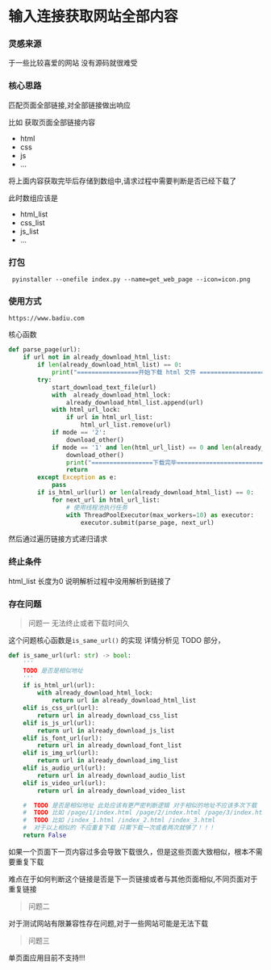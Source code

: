 # 输入连接获取网站全部内容

### 灵感来源

于一些比较喜爱的网站 没有源码就很难受

### 核心思路

匹配页面全部链接,对全部链接做出响应

比如 获取页面全部链接内容
 - html
 - css
 - js
 - ...

将上面内容获取完毕后存储到数组中,请求过程中需要判断是否已经下载了

此时数组应该是
- html_list
- css_list
- js_list
- ...

### 打包

```shell
 pyinstaller --onefile index.py --name=get_web_page --icon=icon.png
```

### 使用方式

```shell
https://www.badiu.com
```



核心函数
```python
def parse_page(url):
    if url not in already_download_html_list:
        if len(already_download_html_list) == 0:
            print("=================开始下载 html 文件 =====================")
        try:
            start_download_text_file(url)
            with  already_download_html_lock:
                already_download_html_list.append(url)
            with html_url_lock:
                if url in html_url_list:
                    html_url_list.remove(url)
            if mode == '2':
                download_other()
            if mode == '1' and len(html_url_list) == 0 and len(already_download_html_list) != 0:
                download_other()
                print("=================下载完毕==============================")
                return
        except Exception as e:
            pass
        if is_html_url(url) or len(already_download_html_list) == 0:
            for next_url in html_url_list:
                # 使用线程池执行任务
                with ThreadPoolExecutor(max_workers=10) as executor:
                    executor.submit(parse_page, next_url)
```

然后通过遍历链接方式递归请求

### 终止条件

html_list 长度为0 说明解析过程中没用解析到链接了


### 存在问题

> 问题一 无法终止或者下载时间久

这个问题核心函数是`is_same_url()` 的实现 详情分析见 TODO 部分，


```python
def is_same_url(url: str) -> bool:
    '''
    TODO 是否是相似地址
    '''
    if is_html_url(url):
        with already_download_html_lock:
            return url in already_download_html_list
    elif is_css_url(url):
        return url in already_download_css_list
    elif is_js_url(url):
        return url in already_download_js_list
    elif is_font_url(url):
        return url in already_download_font_list
    elif is_img_url(url):
        return url in already_download_img_list
    elif is_audio_url(url):
        return url in already_download_audio_list
    elif is_video_url(url):
        return url in already_download_video_list

    #  TODO 是否是相似地址 此处应该有更严密判断逻辑 对于相似的地址不应该多次下载
    #  TODO 比如 /page/1/index.html /page/2/index.html /page/3/index.html
    #  TODO 比如 /index_1.html /index_2.html /index_3.html
    #  对于以上相似的 不应重复下载 只需下载一次或者两次就够了！！！
    return False
```

如果一个页面下一页内容过多会导致下载很久，但是这些页面大致相似，根本不需要重复下载

难点在于如何判断这个链接是否是下一页链接或者与其他页面相似,不同页面对于重复链接

> 问题二 

对于测试网站有限兼容性存在问题,对于一些网站可能是无法下载

> 问题三

单页面应用目前不支持!!!